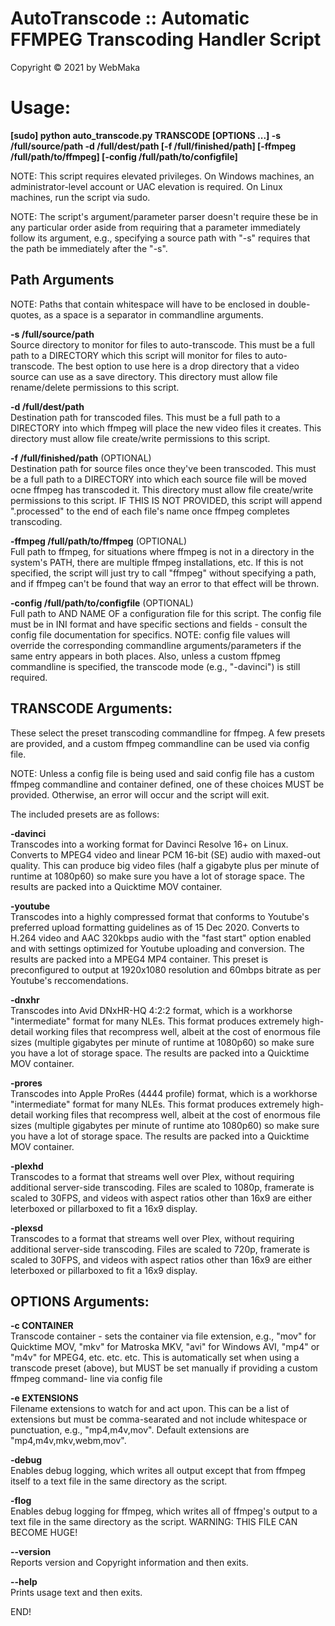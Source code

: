# AutoTranscode :: Automatic FFMPEG Transcoding Handler Script
Copyright © 2021 by WebMaka

# Usage:

**[sudo] python auto_transcode.py TRANSCODE [OPTIONS ...] -s /full/source/path -d /full/dest/path [-f /full/finished/path] [-ffmpeg /full/path/to/ffmpeg] [-config /full/path/to/configfile]**

NOTE: This script requires elevated privileges. On Windows machines, an
administrator-level account or UAC elevation is required. On Linux machines,
run the script via sudo.

NOTE: The script's argument/parameter parser doesn't require these be in any 
particular order aside from requiring that a parameter immediately follow its 
argument, e.g., specifying a source path with "-s" requires that the path be
immediately after the "-s".


## Path Arguments

NOTE: Paths that contain whitespace will have to be enclosed in double-quotes, 
as a space is a separator in commandline arguments.

**-s /full/source/path**  
Source directory to monitor for files to auto-transcode. This must be a full
path to a DIRECTORY which this script will monitor for files to auto-transcode.
The best option to use here is a drop directory that a video source can use
as a save directory. This directory must allow file rename/delete permissions
to this script.

**-d /full/dest/path**  
Destination path for transcoded files. This must be a full path to a DIRECTORY
into which ffmpeg will place the new video files it creates. This directory 
must allow file create/write permissions to this script.

**-f /full/finished/path** (OPTIONAL)  
Destination path for source files once they've been transcoded. This must be a
full path to a DIRECTORY into which each source file will be moved ocne ffmpeg
has transcoded it. This directory must allow file create/write permissions to
this script. IF THIS IS NOT PROVIDED, this script will append ".processed" to
the end of each file's name once ffmpeg completes transcoding.

**-ffmpeg /full/path/to/ffmpeg** (OPTIONAL)  
Full path to ffmpeg, for situations where ffmpeg is not in a directory in the
system's PATH, there are multiple ffmpeg installations, etc. If this is not
specified, the script will just try to call "ffmpeg" without specifying a path,
and if ffmpeg can't be found that way an error to that effect will be thrown.

**-config /full/path/to/configfile** (OPTIONAL)  
Full path to AND NAME OF a configuration file for this script. The config file
must be in INI format and have specific sections and fields - consult the config
file documentation for specifics. NOTE: config file values will override the 
corresponding commandline arguments/parameters if the same entry appears in both
places. Also, unless a custom ffpmeg commandline is specified, the transcode
mode (e.g., "-davinci") is still required.



## TRANSCODE Arguments:

These select the preset transcoding commandline for ffmpeg. A few presets are 
provided, and a custom ffmpeg commandline can be used via config file.

NOTE: Unless a config file is being used and said config file has a custom
ffmpeg commandline and container defined, one of these choices MUST be provided.
Otherwise, an error will occur and the script will exit.

The included presets are as follows:

**-davinci**  
Transcodes into a working format for Davinci Resolve 16+ on Linux. Converts to 
MPEG4 video and linear PCM 16-bit (SE) audio with maxed-out quality. This can 
produce big video files (half a gigabyte plus per minute of runtime at 1080p60) 
so make sure you have a lot of storage space. The results are packed into a 
Quicktime MOV container.

**-youtube**  
Transcodes into a highly compressed format that conforms to Youtube's preferred 
upload formatting guidelines as of 15 Dec 2020. Converts to H.264 video and AAC 
320kbps audio with the "fast start" option enabled and with settings optimized 
for Youtube uploading and conversion. The results are packed into a MPEG4 MP4 
container. This preset is preconfigured to output at 1920x1080 resolution and 
60mbps bitrate as per Youtube's reccomendations.

**-dnxhr**  
Transcodes into Avid DNxHR-HQ 4:2:2 format, which is a workhorse "intermediate" 
format for many NLEs. This format produces extremely high-detail working files 
that recompress well, albeit at the cost of enormous file sizes (multiple 
gigabytes per minute of runtime at 1080p60) so make sure you have a lot of 
storage space. The results are packed into a Quicktime MOV container.

**-prores**  
Transcodes into Apple ProRes (4444 profile) format, which is a workhorse 
"intermediate" format for many NLEs. This format produces extremely high-detail 
working files that recompress well, albeit at the cost of enormous file sizes 
(multiple gigabytes per minute of runtime ato 1080p60) so make sure you have a 
lot of storage space. The results are packed into a Quicktime MOV container.

**-plexhd**  
Transcodes to a format that streams well over Plex, without requiring additional 
server-side transcoding. Files are scaled to 1080p, framerate is scaled to 30FPS,
and videos with aspect ratios other than 16x9 are either leterboxed or pillarboxed 
to fit a 16x9 display.

**-plexsd**  
Transcodes to a format that streams well over Plex, without requiring additional 
server-side transcoding. Files are scaled to 720p, framerate is scaled to 30FPS,
and videos with aspect ratios other than 16x9 are either leterboxed or pillarboxed 
to fit a 16x9 display.


## OPTIONS Arguments:

**-c CONTAINER**  
Transcode container - sets the container via file extension, e.g., "mov" for 
Quicktime MOV, "mkv" for Matroska MKV, "avi" for Windows AVI, "mp4" or "m4v" 
for MPEG4, etc. etc. etc. This is automatically set when using a transcode 
preset (above), but MUST be set manually if providing a custom ffmpeg command-
line via config file

**-e EXTENSIONS**  
Filename extensions to watch for and act upon. This can be a list of extensions
but must be comma-searated and not include whitespace or punctuation, e.g., 
"mp4,m4v,mov". Default extensions are "mp4,m4v,mkv,webm,mov".

**-debug**  
Enables debug logging, which writes all output except that from ffmpeg itself
to a text file in the same directory as the script.

**-flog**  
Enables debug logging for ffmpeg, which writes all of ffmpeg's output to a text
file in the same directory as the script. WARNING: THIS FILE CAN BECOME HUGE!

**--version**  
Reports version and Copyright information and then exits.

**--help**  
Prints usage text and then exits.


END!
